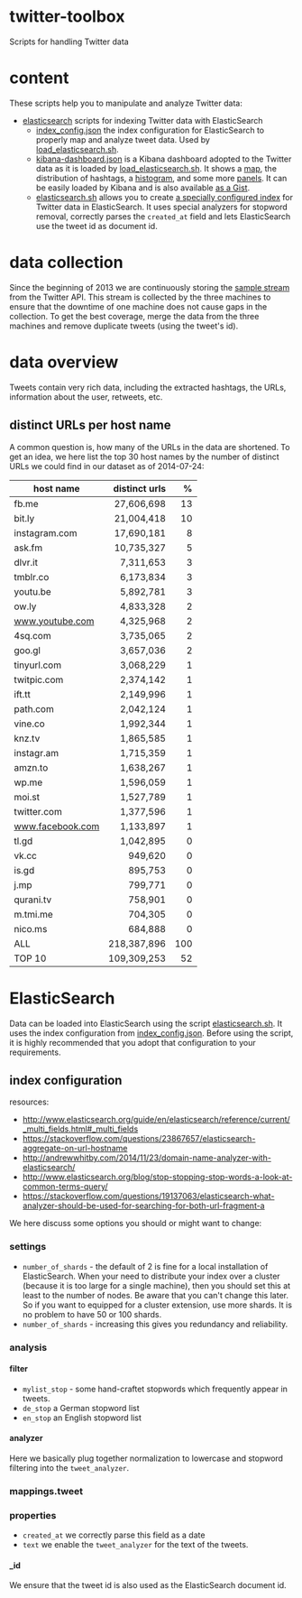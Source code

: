 # twitter-toolbox

Scripts for handling Twitter data


# content

These scripts help you to manipulate and analyze Twitter data:

- [elasticsearch](elasticsearch) scripts for indexing Twitter data
  with ElasticSearch
    - [index_config.json](elasticsearch/index_config.json) the index
      configuration for ElasticSearch to properly map and analyze
      tweet data. Used by
      [load_elasticsearch.sh](elasticsearch/load_elasticsearch.sh).
    - [kibana-dashboard.json](elasticsearch/kibana-dashboard.json) is
      a Kibana dashboard adopted to the Twitter data as it is loaded
      by
      [load_elasticsearch.sh](elasticsearch/load_elasticsearch.sh). It
      shows a
      [map](http://www.elasticsearch.org/guide/en/kibana/current/_bettermap.html),
      the distribution of hashtags, a
      [histogram](http://www.elasticsearch.org/guide/en/kibana/current/_histogram.html),
      and some more
      [panels](http://www.elasticsearch.org/guide/en/kibana/current/panels.html). It
      can be easily loaded by Kibana and is also available
      [as a Gist](https://gist.github.com/anonymous/495e740a8d8d1ab20e4b).
   - [elasticsearch.sh](elasticsearch/elasticsearch.sh) allows you to
     create
     [a specially configured index](elasticsearch/index_config.json)
     for Twitter data in ElasticSearch. It uses special analyzers for
     stopword removal, correctly parses the `created_at` field and
     lets ElasticSearch use the tweet id as document id.

# data collection

Since the beginning of 2013 we are continuously storing the
[sample stream](https://dev.twitter.com/streaming/reference/get/statuses/sample)
from the Twitter API. This stream is collected by the three machines
to ensure that the downtime of one machine does not cause gaps in the
collection. To get the best coverage, merge the data from the three
machines and remove duplicate tweets (using the tweet's id).

# data overview

Tweets contain very rich data, including the extracted hashtags, the
URLs, information about the user, retweets, etc.

## distinct URLs per host name

A common question is, how many of the URLs in the data are
shortened. To get an idea, we here list the top 30 host names by the
number of distinct URLs we could find in our dataset as of 2014-07-24:

| host name          | distinct urls   |     % |
| ------------------ | --------------: | ----: |
| fb.me              | 27,606,698      |    13 |
| bit.ly             | 21,004,418      |    10 |
| instagram.com      | 17,690,181      |     8 |
| ask.fm             | 10,735,327      |     5 |
| dlvr.it            | 7,311,653       |     3 |
| tmblr.co           | 6,173,834       |     3 |
| youtu.be           | 5,892,781       |     3 |
| ow.ly              | 4,833,328       |     2 |
| www.youtube.com    | 4,325,968       |     2 |
| 4sq.com            | 3,735,065       |     2 |
| goo.gl             | 3,657,036       |     2 |
| tinyurl.com        | 3,068,229       |     1 |
| twitpic.com        | 2,374,142       |     1 |
| ift.tt             | 2,149,996       |     1 |
| path.com           | 2,042,124       |     1 |
| vine.co            | 1,992,344       |     1 |
| knz.tv             | 1,865,585       |     1 |
| instagr.am         | 1,715,359       |     1 |
| amzn.to            | 1,638,267       |     1 |
| wp.me              | 1,596,059       |     1 |
| moi.st             | 1,527,789       |     1 |
| twitter.com        | 1,377,596       |     1 |
| www.facebook.com   | 1,133,897       |     1 |
| tl.gd              | 1,042,895       |     0 |
| vk.cc              | 949,620         |     0 |
| is.gd              | 895,753         |     0 |
| j.mp               | 799,771         |     0 |
| qurani.tv          | 758,901         |     0 |
| m.tmi.me           | 704,305         |     0 |
| nico.ms            | 684,888         |     0 |
| ALL                | 218,387,896     |   100 |
| TOP 10             | 109,309,253     |    52 |


# ElasticSearch

Data can be loaded into ElasticSearch using the script
[elasticsearch.sh](elasticsearch/elasticsearch.sh). It uses the index
configuration from
[index_config.json](elasticsearch/index_config.json). Before using the
script, it is highly recommended that you adopt that configuration to
your requirements.

## index configuration

resources:

- http://www.elasticsearch.org/guide/en/elasticsearch/reference/current/_multi_fields.html#_multi_fields
- https://stackoverflow.com/questions/23867657/elasticsearch-aggregate-on-url-hostname
- http://andrewwhitby.com/2014/11/23/domain-name-analyzer-with-elasticsearch/
- http://www.elasticsearch.org/blog/stop-stopping-stop-words-a-look-at-common-terms-query/
- https://stackoverflow.com/questions/19137063/elasticsearch-what-analyzer-should-be-used-for-searching-for-both-url-fragment-a

We here discuss some options you should or might want to change:

### settings

- `number_of_shards` - the default of 2 is fine for a local
  installation of ElasticSearch. When your need to distribute your
  index over a cluster (because it is too large for a single machine),
  then you should set this at least to the number of nodes. Be aware
  that you can't change this later. So if you want to equipped for a
  cluster extension, use more shards. It is no problem to have 50 or
  100 shards.
- `number_of_shards` - increasing this gives you redundancy
  and reliability.

### analysis

#### filter

- `mylist_stop` - some hand-craftet stopwords which frequently appear
  in tweets.
- `de_stop` a German stopword list
- `en_stop` an English stopword list

#### analyzer

Here we basically plug together normalization to lowercase and
stopword filtering into the `tweet_analyzer`.

### mappings.tweet

### properties

- `created_at` we correctly parse this field as a date
- `text` we enable the `tweet_analyzer` for the text of the tweets.

#### _id

We ensure that the tweet id is also used as the ElasticSearch document
id.

